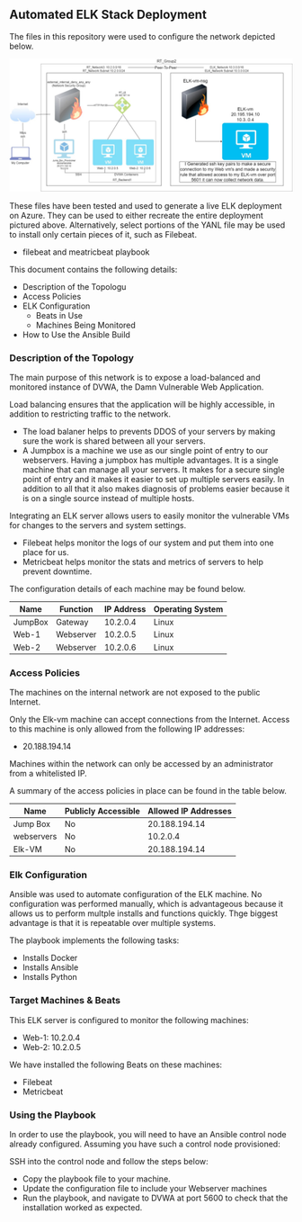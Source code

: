 ## Automated ELK Stack Deployment

The files in this repository were used to configure the network depicted below.

![Network Diagram](DIAGRAMS/ELK_DIAGRAM.jpg)

These files have been tested and used to generate a live ELK deployment on Azure. They can be used to either recreate the entire deployment pictured above. Alternatively, select portions of the YANL file may be used to install only certain pieces of it, such as Filebeat.

  - filebeat and meatricbeat playbook

This document contains the following details:
- Description of the Topologu
- Access Policies
- ELK Configuration
  - Beats in Use
  - Machines Being Monitored
- How to Use the Ansible Build


### Description of the Topology

The main purpose of this network is to expose a load-balanced and monitored instance of DVWA, the Damn Vulnerable Web Application.

Load balancing ensures that the application will be highly accessible, in addition to restricting traffic to the network.
- The load balaner helps to prevents DDOS of your servers by making sure the work is shared between all your servers.
- A Jumpbox is a machine we use as our single point of entry to our webservers. Having a jumpbox has multiple advantages. It is a single machine that can manage all your servers. It makes for a secure single point of entry and it makes it easier to set up multiple servers easily. In addition to all that it also makes diagnosis of problems easier because it is on a single source instead of multiple hosts.

Integrating an ELK server allows users to easily monitor the vulnerable VMs for changes to the servers and system settings.
- Filebeat helps monitor the logs of our system and put them into one place for us.
- Metricbeat helps monitor the stats and metrics of servers to help prevent downtime.

The configuration details of each machine may be found below.


| Name     | Function | IP Address | Operating System |
|----------|----------|------------|------------------|
| JumpBox  | Gateway  | 10.2.0.4   | Linux            |
| Web-1    | Webserver| 10.2.0.5   | Linux            |
| Web-2    | Webserver| 10.2.0.6   | Linux            |


### Access Policies

The machines on the internal network are not exposed to the public Internet. 

Only the Elk-vm machine can accept connections from the Internet. Access to this machine is only allowed from the following IP addresses:
- 20.188.194.14

Machines within the network can only be accessed by an administrator from a whitelisted IP.

A summary of the access policies in place can be found in the table below.

| Name     | Publicly Accessible | Allowed IP Addresses |
|----------|---------------------|----------------------|
| Jump Box | No                  | 20.188.194.14        |
|webservers| No                  | 10.2.0.4             |
| Elk-VM   | No                  | 20.188.194.14        |

### Elk Configuration

Ansible was used to automate configuration of the ELK machine. No configuration was performed manually, which is advantageous because it allows us to perform multple installs and functions quickly. Thge biggest advantage is that it is repeatable over multiple systems.


The playbook implements the following tasks:
- Installs Docker
- Installs Ansible
- Installs Python


### Target Machines & Beats
This ELK server is configured to monitor the following machines:
- Web-1: 10.2.0.4
- Web-2: 10.2.0.5

We have installed the following Beats on these machines:
- Filebeat
- Metricbeat


### Using the Playbook
In order to use the playbook, you will need to have an Ansible control node already configured. Assuming you have such a control node provisioned: 

SSH into the control node and follow the steps below:
- Copy the playbook file to your machine.
- Update the configuration file to include your Webserver machines
- Run the playbook, and navigate to DVWA at port 5600 to check that the installation worked as expected.


